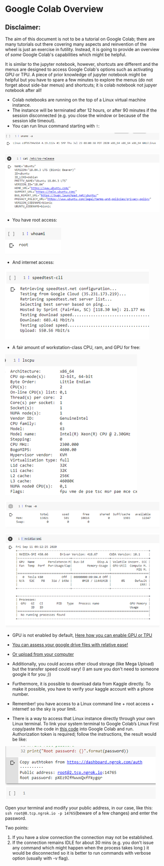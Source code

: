 # Google Colab Overview
## Disclaimer:
The aim of this document is not to be a tutorial on Google Colab; there are many tutorials out there covering many aspects and reinvention of the wheel is just an exercise in futility. Instead, it is going to provide an overview of *some* Google Colab's capabilities which might be helpful.

It is similar to the jupyter notebook, however, shortcuts are different and the menus are designed to access Google Colab's options such as activating GPU or TPU. A piece of prior knowledge of jupyter notebook might be helpful but you have to spare a few minutes to explore the menus (do not forget about side-bar menus) and shortcuts; it is colab notebook not jupyer notebook after all!

* Colab notebooks are running on the top of a Linux virtual machine instance.
 * The instance will be terminated after 12 hours, or after 90 minutes if the session disconnected (e.g. you close the window or because of the session idle timeout). 
 * You can run linux command starting with `!`: 

![uname](/pics/linux.png "Linux")

![distro and version](/pics/ubuntu.png "Ubuntu")


  * You have root access:

![root](/pics/root.png "Root")

  * And internet access:

![internet](/pics/internet.png "Speed test")

* A fair amount of workstation-class CPU, ram, and GPU for free:

![cpu](/pics/cpu.png "cpu")

![ram](/pics/ram.png "ram")

![gpu](/pics/gpu.png "gpu")

* GPU is not enabled by default, [Here how you can enable GPU or TPU](https://lmgtfy.com/?q=how+to+enable+GPU+or+TPU+on+google+colab)

 
* [You can assess your google drive files with relative ease!](https://lmgtfy.com/?q=how+to+access+google+drive+in+google+colab)
 
 * [Or upload from your computer](https://lmgtfy.com/?q=upload+file+from+computer+to+google+colab&s=t)
 
 *  Additionally, you could access other cloud storage (like Mega Upload) but the transfer speed could vary! (I am sure you don't need to someone google it for you ;))
 
*  Furthermore, it is possible to download data from Kaggle directly. To make it possible, you have to verify your kaggle account with a phone number.
 
* Remember! you have access to a Linux command line + root access + internet! so the sky is your limit.
 
* There is a way to access that Linux instance directly through your own Linux terminal. To link your system terminal to Google Colab’s Linux First copy/paste the code in  [this code](https://gist.github.com/IAmSuyogJadhav/0371b90411746f91513c6ccc25274aa0) into Google Colab and run. Authorization token is required; follow the instructions, the result would be like:

![ngrok](/pics/ngrok.png "ngrok")

Open your terminal and modify your public address, in our case, like this: `ssh root@0.tcp.ngrok.io -p 14765`(beware of a few changes) and enter the password.

Two points:

1)  If you have a slow connection the connection may not be established.
2) If the connection remains IDLE for about 30 mins (e.g. you don't issue any command which might happen when the process takes long ) it would be disconnected so it is better to run commands with verbose option (usually with -v flag).

